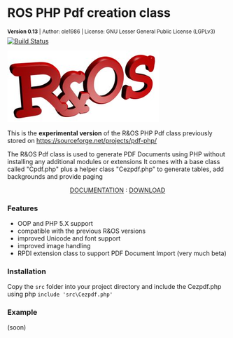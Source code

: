 # ROS PHP Pdf creation class
<sup>**Version 0.13** | Author: ole1986 | License: GNU Lesser General Public License (LGPLv3) </sup><br />
[![Build Status](https://travis-ci.org/ole1986/pdf-php.svg?branch=master)](https://travis-ci.org/ole1986/pdf-php)

![ros.jpg](https://raw.githubusercontent.com/ole1986/pdf-php/master/ros.jpg "R&OS PHP Pdf creation class")

This is the **experimental version** of the R&OS PHP Pdf class previously stored on https://sourceforge.net/projects/pdf-php/

The R&OS Pdf class is used to generate PDF Documents using PHP without installing any additional modules or extensions
It comes with a base class called "Cpdf.php" plus a helper class "Cezpdf.php" to generate tables, add backgrounds and provide paging

<p align="center"> <a href="https://github.com/ole1986/pdf-php/blob/master/readme.pdf">DOCUMENTATION</a> : <a href="https://github.com/ole1986/pdf-php/archive/master.zip">DOWNLOAD</a></p>

### Features
- OOP and PHP 5.X support
- compatible with the previous R&OS versions
- improved Unicode and font support
- improved image handling
- RPDI extension class to support PDF Document Import (very much beta)

### Installation

Copy the `src` folder into your project directory and include the Cezpdf.php using php `include 'src\Cezpdf.php'`

### Example

(soon)
